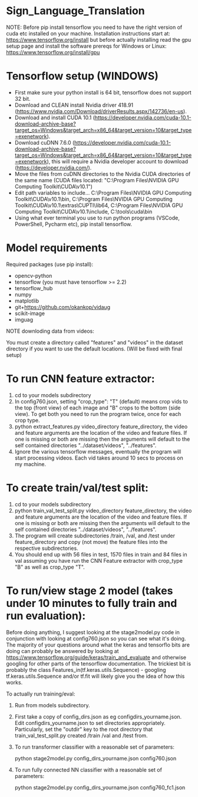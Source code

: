 # Sign_Language_Translation

NOTE: Before pip install tensorflow you need to have the right version of cuda etc installed on your machine. Installation instructions start at: https://www.tensorflow.org/install but before actually installing read the gpu setup page and install the software prereqs for Windows or Linux: https://www.tensorflow.org/install/gpu

# Tensorflow setup (WINDOWS)

- First make sure your python install is 64 bit, tensorflow does not support 32 bit.
- Download and CLEAN install Nvidia driver 418.91 (https://www.nvidia.com/Download/driverResults.aspx/142736/en-us).
- Download and install CUDA 10.1 (https://developer.nvidia.com/cuda-10.1-download-archive-base?target_os=Windows&target_arch=x86_64&target_version=10&target_type=exenetwork).
- Download cuDNN 7.6.0 (https://developer.nvidia.com/cuda-10.1-download-archive-base?target_os=Windows&target_arch=x86_64&target_version=10&target_type=exenetwork), this will require a Nvidia developer account to download (https://developer.nvidia.com/).
- Move the files from cuDNN directories to the Nvidia CUDA directories of the same name (CUDA files located: "C:\Program Files\NVIDIA GPU Computing Toolkit\CUDA\v10.1")
- Edit path variables to include...
  C:\Program Files\NVIDIA GPU Computing Toolkit\CUDA\v10.1\bin,
  C:\Program Files\NVIDIA GPU Computing Toolkit\CUDA\v10.1\extras\CUPTI\lib64,
  C:\Program Files\NVIDIA GPU Computing Toolkit\CUDA\v10.1\include,
  C:\tools\cuda\bin
- Using what ever terminal you use to run python programs (VSCode, PowerShell, Pycharm etc), pip install tensorflow.

# Model requirements

Required packages (use pip install):

- opencv-python
- tensorflow (you must have tensorflow >= 2.2)
- tensorflow_hub
- numpy
- matplotlib
- git+https://github.com/okankop/vidaug
- scikit-image
- imguag

NOTE downloding data from videos:

You must create a directory called "features" and "videos" in the dataset directory if you want to use the default locations. (Will be fixed with final setup)

# To run CNN feature extractor:

1. cd to your models subdirectory
2. In config760.json, setting "crop_type": "T" (default) means crop vids to the top (front view) of each image and "B" crops to the bottom (side view). To get both you need to run the program twice, once for each crop type.
4. python extract_features.py video_directory feature_directory, the video and feature arguments are the location of the video and feature files. If one is missing or both are missing then the arguments will default to the self contained directories "../dataset/videos", "../features".
5. Ignore the various tensorflow messages, eventually the program will start processing videos. Each vid takes around 10 secs to process on my machine.


# To create train/val/test split:
1. cd to your models subdirectory
3. python train_val_test_split.py video_directory feature_directory, the video and feature arguments are the location of the video and feature files. If one is missing or both are missing then the arguments will default to the self contained directories "../dataset/videos", "../features".
4. The program will create subdirectories /train, /val, and /test under feature_directory and copy (not move) the feature files into the respective subdirectories.
5. You should end up with 56 files in test, 1570 files in train and 84 files in val assuming you have run the CNN Feature extractor with crop_type "B" as well as crop_type "T".


# To run/view stage 2 model (takes under 10 minutes to fully train and run evaluation):

Before doing anything, I suggest looking at the stage2model.py code in conjunction with looking at config760.json so you can see what it's doing. The majority of your questions around what the keras and tensorflo bits are doing can probably be answered by looking at https://www.tensorflow.org/guide/keras/train_and_evaluate and otherwise googling for other parts of the tensorflow documentation. The trickiest bit is probably the class Features_in(tf.keras.utils.Sequence) - googling tf.keras.utils.Sequence and/or tf.fit will likely give you the idea of how this works.

To actually run training/eval:

1. Run from models subdirectory. 

2. First take a copy of config_dirs.json as eg configdirs_yourname.json.
   Edit configdirs_yourname.json to set directories appropriately. 
   Particularly, set the "outdir" key to the root directory that train_val_test_split.py created /train /val and /test from. 
    
3. To run transformer classifier with a reasonable set of parameters:
        
    python stage2model.py config_dirs_yourname.json config760.json

4. To run fully connected NN classifier with a reasonable set of parameters:
        
    python stage2model.py config_dirs_yourname.json config760_fc1.json


